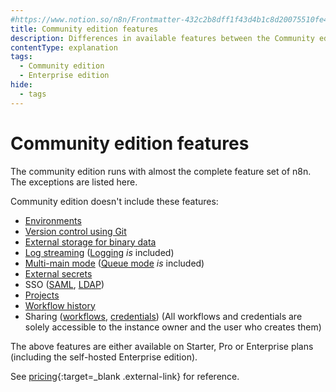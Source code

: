 ```yaml
---
#https://www.notion.so/n8n/Frontmatter-432c2b8dff1f43d4b1c8d20075510fe4
title: Community edition features
description: Differences in available features between the Community edition and other paid plans.
contentType: explanation
tags:
  - Community edition
  - Enterprise edition
hide:
  - tags
---
```


# Community edition features

The community edition runs with almost the complete feature set of n8n. The exceptions are listed here. 

Community edition doesn't include these features:

- [Environments](/source-control-environments/) 
- [Version control using Git](/source-control-environments/) 
- [External storage for binary data](/hosting/scaling/external-storage/) 
- [Log streaming](log-streaming/) ([Logging](/hosting/logging-monitoring/logging/) _is_ included) 
- [Multi-main mode](/hosting/scaling/queue-mode/#multi-main-setup) ([Queue mode](/hosting/scaling/queue-mode/) _is_ included) 
- [External secrets](/external-secrets/) 
- SSO ([SAML](/hosting/securing/set-up-sso/), [LDAP](/user-management/ldap/)) 
- [Projects](/user-management/rbac/projects/) 
- [Workflow history](/workflows/history/) 
- Sharing ([workflows](/workflows/sharing/), [credentials](/credentials/credential-sharing/)) (All workflows and credentials are solely accessible to the instance owner and the user who creates them) 

The above features are either available on Starter, Pro or Enterprise plans (including the self-hosted Enterprise edition). 

See [pricing](https://n8n.io/pricing/){:target=_blank .external-link} for reference. 
